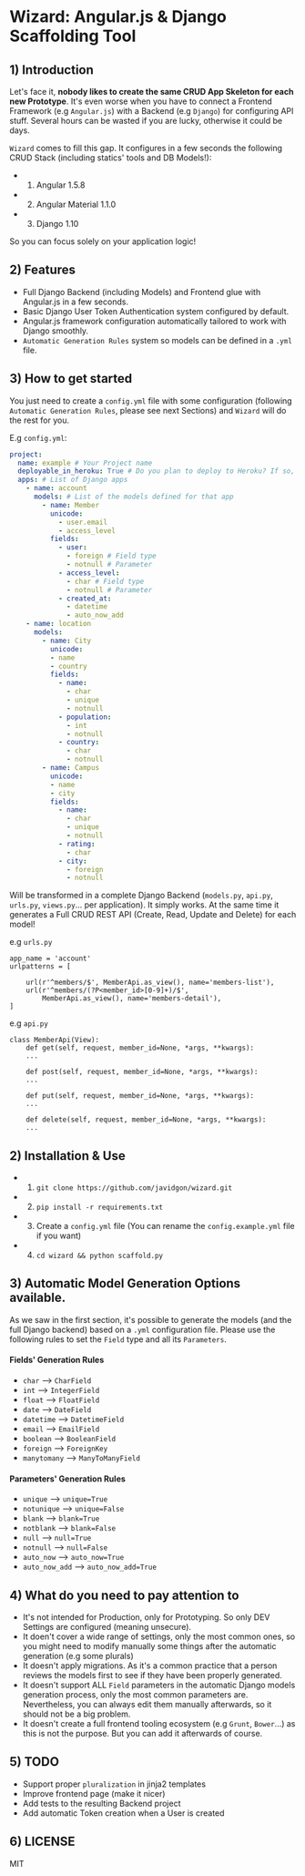# Wizard: Angular.js &amp; Django Scaffolding Tool

## 1) Introduction
Let's face it, **nobody likes to create the same CRUD App Skeleton for each new Prototype**. It's even worse when you have to connect a Frontend Framework (e.g `Angular.js`) with a Backend (e.g `Django`) for configuring API stuff. Several hours can be wasted if you are lucky, otherwise it could be days.

`Wizard` comes to fill this gap. It configures in a few seconds the following CRUD Stack (including statics' tools and DB Models!):
 
 * 1) Angular 1.5.8
 * 2) Angular Material 1.1.0
 * 3) Django 1.10

So you can focus solely on your application logic!

## 2) Features

* Full Django Backend (including Models) and Frontend glue with Angular.js in a few seconds.
* Basic Django User Token Authentication system configured by default.
* Angular.js framework configuration automatically tailored to work with Django smoothly. 
* `Automatic Generation Rules` system so models can be defined in a `.yml` file.

## 3) How to get started 
You just need to create a `config.yml` file with some configuration (following `Automatic Generation Rules`, please see next Sections) and `Wizard` will do the rest for you.

E.g `config.yml`:

```yml
project:
  name: example # Your Project name
  deployable_in_heroku: True # Do you plan to deploy to Heroku? If so, Wizard will add some settings to make it easier
  apps: # List of Django apps
    - name: account
      models: # List of the models defined for that app
        - name: Member
          unicode:
            - user.email
            - access_level
          fields:
            - user:
              - foreign # Field type
              - notnull # Parameter 
            - access_level:
              - char # Field type
              - notnull # Parameter
            - created_at:
              - datetime
              - auto_now_add
    - name: location
      models:
        - name: City
          unicode:
          - name
          - country
          fields:
            - name:
              - char
              - unique
              - notnull
            - population:
              - int
              - notnull
            - country:
              - char
              - notnull
        - name: Campus
          unicode:
          - name
          - city
          fields:
            - name:
              - char
              - unique
              - notnull
            - rating:
              - char
            - city:
              - foreign
              - notnull
```

Will be transformed in a complete Django Backend (`models.py`, `api.py`, `urls.py`, `views.py`... per application). It simply works.
At the same time it generates a Full CRUD REST API (Create, Read, Update and Delete) for each model!

e.g `urls.py`
```
app_name = 'account'
urlpatterns = [

    url(r'^members/$', MemberApi.as_view(), name='members-list'),
    url(r'^members/(?P<member_id>[0-9]+)/$',
        MemberApi.as_view(), name='members-detail'),
]
```

e.g `api.py`

```
class MemberApi(View):
    def get(self, request, member_id=None, *args, **kwargs):
	...

    def post(self, request, member_id=None, *args, **kwargs):
	...

    def put(self, request, member_id=None, *args, **kwargs):
	...

    def delete(self, request, member_id=None, *args, **kwargs):
	...
```
## 2) Installation & Use

* 1) `git clone https://github.com/javidgon/wizard.git`
* 2) `pip install -r requirements.txt`
* 3) Create a `config.yml` file (You can rename the `config.example.yml` file if you want)
* 4) `cd wizard && python scaffold.py`

## 3) Automatic Model Generation Options available.
As we saw in the first section, it's possible to generate the models (and the full Django backend) based on a `.yml` configuration file. Please use the following rules to set the `Field` type and all its `Parameters`.

#### Fields' Generation Rules

* `char` --> `CharField`
* `int` --> `IntegerField`
* `float` --> `FloatField`
* `date` --> `DateField`
* `datetime` --> `DatetimeField`
* `email` --> `EmailField`
* `boolean` --> `BooleanField`
* `foreign` --> `ForeignKey`
* `manytomany` --> `ManyToManyField`


#### Parameters' Generation Rules

* `unique` --> `unique=True`
* `notunique` --> `unique=False`
* `blank` --> `blank=True`
* `notblank` --> `blank=False`
* `null` --> `null=True`
* `notnull` --> `null=False`
* `auto_now` --> `auto_now=True`
* `auto_now_add` --> `auto_now_add=True`


## 4) What do you need to pay attention to 

* It's not intended for Production, only for Prototyping. So only DEV Settings are configured (meaning unsecure).
* It doen't cover a wide range of settings, only the most common ones, so you might need to modify manually some things after the automatic generation (e.g some plurals)
* It doesn't apply migrations. As it's a common practice that a person reviews the models first to see if they have been properly generated.
* It doesn't support ALL `Field` parameters in the automatic Django models generation process, only the most common parameters are. Nevertheless, you can always edit them manually afterwards, so it should not be a big problem.
* It doesn't create a full frontend tooling ecosystem (e.g `Grunt`, `Bower`...) as this is not the purpose. But you can add it afterwards of course.

## 5) TODO

* Support proper `pluralization` in jinja2 templates
* Improve frontend page (make it nicer)
* Add tests to the resulting Backend project
* Add automatic Token creation when a User is created

## 6) LICENSE

MIT
